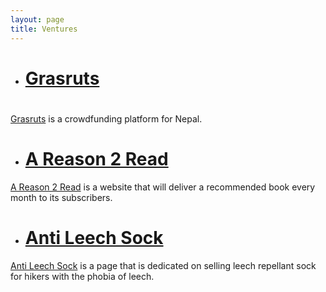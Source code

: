 ```yaml
---
layout: page
title: Ventures
---
```


- <h1> <a href="/grasruts" target="__blank">Grasruts</a><h1> 

<a href="http://www.grasruts.com" target="__blank">Grasruts</a> is a crowdfunding platform for Nepal.

- # <a href="/areason2read" target="__blank">A Reason 2 Read</a>

<a href="https://www.areason2read.com" target="__blank">A Reason 2 Read</a> is a website that will deliver a recommended book every month to its subscribers.

- # <a href="/anti-leech-sock" target="__blank">Anti Leech Sock</a>

<a href="/anti-leech-sock" target="__blank">Anti Leech Sock</a> is a page that is dedicated on selling leech repellant sock for hikers with the phobia of leech.